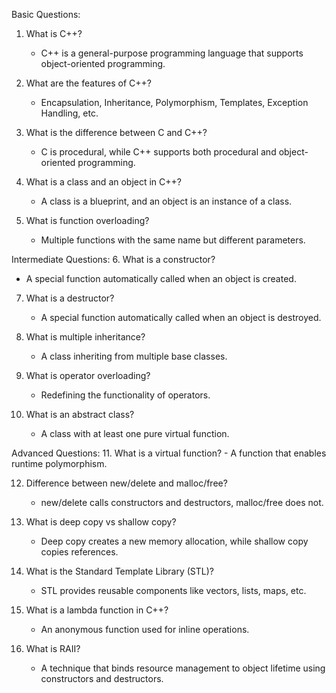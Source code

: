 Basic Questions:
1. What is C++?
   - C++ is a general-purpose programming language that supports object-oriented programming.
   
2. What are the features of C++?
   - Encapsulation, Inheritance, Polymorphism, Templates, Exception Handling, etc.

3. What is the difference between C and C++?
   - C is procedural, while C++ supports both procedural and object-oriented programming.

4. What is a class and an object in C++?
   - A class is a blueprint, and an object is an instance of a class.

5. What is function overloading?
   - Multiple functions with the same name but different parameters.

Intermediate Questions:
6. What is a constructor?
   - A special function automatically called when an object is created.

7. What is a destructor?
   - A special function automatically called when an object is destroyed.

8. What is multiple inheritance?
   - A class inheriting from multiple base classes.

9. What is operator overloading?
   - Redefining the functionality of operators.

10. What is an abstract class?
    - A class with at least one pure virtual function.

Advanced Questions:
11. What is a virtual function?
    - A function that enables runtime polymorphism.

12. Difference between new/delete and malloc/free?
    - new/delete calls constructors and destructors, malloc/free does not.

13. What is deep copy vs shallow copy?
    - Deep copy creates a new memory allocation, while shallow copy copies references.

14. What is the Standard Template Library (STL)?
    - STL provides reusable components like vectors, lists, maps, etc.

15. What is a lambda function in C++?
    - An anonymous function used for inline operations.

16. What is RAII?
    - A technique that binds resource management to object lifetime using constructors and destructors.
